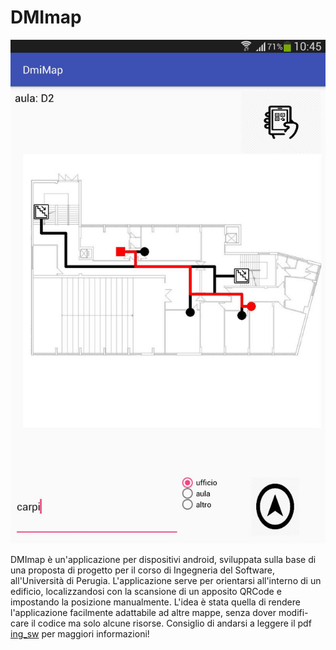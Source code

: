 # DMImap



![DMImap](https://github.com/lucabartoli96/DMImap/blob/master/screen.jpg)


DMImap è un'applicazione per dispositivi android, sviluppata sulla base di una proposta di progetto per il corso di Ingegneria del Software, all'Università di Perugia. 
L'applicazione serve per orientarsi all'interno di un edificio, localizzandosi con la scansione di un apposito QRCode e impostando
la posizione manualmente. L'idea è stata quella di rendere l'applicazione facilmente adattabile ad altre mappe, senza dover modifi-
care il codice ma solo alcune risorse. 
Consiglio di andarsi a leggere il pdf [ing_sw](https://github.com/lucabartoli96/DMImap/blob/master/ing_sw.pdf) per maggiori informazioni! 
